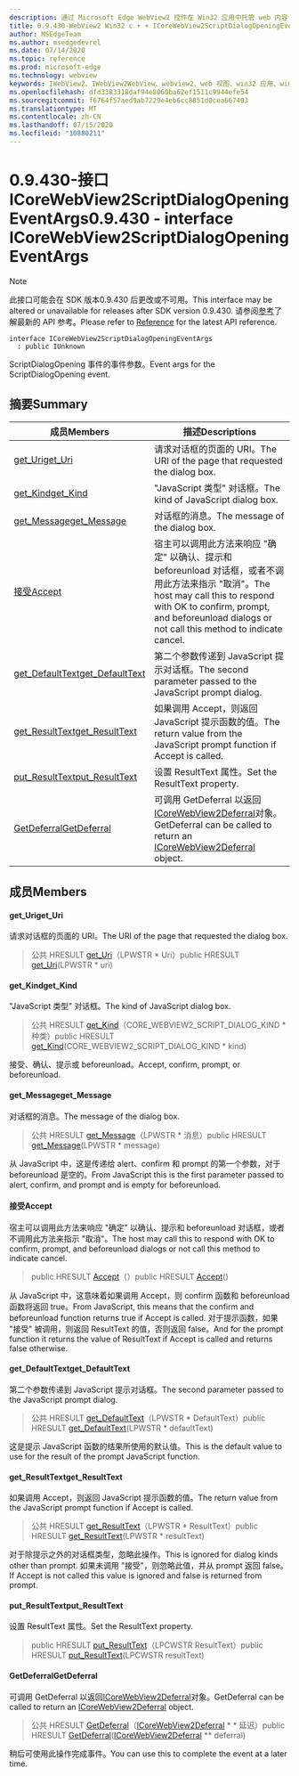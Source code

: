 ```yaml
---
description: 通过 Microsoft Edge WebView2 控件在 Win32 应用中托管 web 内容
title: 0.9.430-WebView2 Win32 c + + ICoreWebView2ScriptDialogOpeningEventArgs
author: MSEdgeTeam
ms.author: msedgedevrel
ms.date: 07/14/2020
ms.topic: reference
ms.prod: microsoft-edge
ms.technology: webview
keywords: IWebView2、IWebView2WebView、webview2、web 视图、win32 应用、win32、edge、ICoreWebView2、ICoreWebView2Host、浏览器控件、边缘 html
ms.openlocfilehash: dfd3383318daf94e8060ba62ef1511c9944efe54
ms.sourcegitcommit: f6764f57aed9ab7229e4eb6cc8851d0cea667403
ms.translationtype: MT
ms.contentlocale: zh-CN
ms.lasthandoff: 07/15/2020
ms.locfileid: "10880211"
---
```

# <span data-ttu-id="7b65c-104">0.9.430-接口 ICoreWebView2ScriptDialogOpeningEventArgs</span><span class="sxs-lookup"><span data-stu-id="7b65c-104">0.9.430 - interface ICoreWebView2ScriptDialogOpeningEventArgs</span></span> 

> [!NOTE]
> <span data-ttu-id="7b65c-105">此接口可能会在 SDK 版本0.9.430 后更改或不可用。</span><span class="sxs-lookup"><span data-stu-id="7b65c-105">This interface may be altered or unavailable for releases after SDK version 0.9.430.</span></span> <span data-ttu-id="7b65c-106">请参阅[参考](../../../webview2-api-reference.md)了解最新的 API 参考。</span><span class="sxs-lookup"><span data-stu-id="7b65c-106">Please refer to [Reference](../../../webview2-api-reference.md) for the latest API reference.</span></span>

```
interface ICoreWebView2ScriptDialogOpeningEventArgs
  : public IUnknown
```

<span data-ttu-id="7b65c-107">ScriptDialogOpening 事件的事件参数。</span><span class="sxs-lookup"><span data-stu-id="7b65c-107">Event args for the ScriptDialogOpening event.</span></span>

## <span data-ttu-id="7b65c-108">摘要</span><span class="sxs-lookup"><span data-stu-id="7b65c-108">Summary</span></span>

 <span data-ttu-id="7b65c-109">成员</span><span class="sxs-lookup"><span data-stu-id="7b65c-109">Members</span></span>                        | <span data-ttu-id="7b65c-110">描述</span><span class="sxs-lookup"><span data-stu-id="7b65c-110">Descriptions</span></span>
--------------------------------|---------------------------------------------
[<span data-ttu-id="7b65c-111">get_Uri</span><span class="sxs-lookup"><span data-stu-id="7b65c-111">get_Uri</span></span>](#get_uri) | <span data-ttu-id="7b65c-112">请求对话框的页面的 URI。</span><span class="sxs-lookup"><span data-stu-id="7b65c-112">The URI of the page that requested the dialog box.</span></span>
[<span data-ttu-id="7b65c-113">get_Kind</span><span class="sxs-lookup"><span data-stu-id="7b65c-113">get_Kind</span></span>](#get_kind) | <span data-ttu-id="7b65c-114">"JavaScript 类型" 对话框。</span><span class="sxs-lookup"><span data-stu-id="7b65c-114">The kind of JavaScript dialog box.</span></span>
[<span data-ttu-id="7b65c-115">get_Message</span><span class="sxs-lookup"><span data-stu-id="7b65c-115">get_Message</span></span>](#get_message) | <span data-ttu-id="7b65c-116">对话框的消息。</span><span class="sxs-lookup"><span data-stu-id="7b65c-116">The message of the dialog box.</span></span>
[<span data-ttu-id="7b65c-117">接受</span><span class="sxs-lookup"><span data-stu-id="7b65c-117">Accept</span></span>](#accept) | <span data-ttu-id="7b65c-118">宿主可以调用此方法来响应 "确定" 以确认、提示和 beforeunload 对话框，或者不调用此方法来指示 "取消"。</span><span class="sxs-lookup"><span data-stu-id="7b65c-118">The host may call this to respond with OK to confirm, prompt, and beforeunload dialogs or not call this method to indicate cancel.</span></span>
[<span data-ttu-id="7b65c-119">get_DefaultText</span><span class="sxs-lookup"><span data-stu-id="7b65c-119">get_DefaultText</span></span>](#get_defaulttext) | <span data-ttu-id="7b65c-120">第二个参数传递到 JavaScript 提示对话框。</span><span class="sxs-lookup"><span data-stu-id="7b65c-120">The second parameter passed to the JavaScript prompt dialog.</span></span>
[<span data-ttu-id="7b65c-121">get_ResultText</span><span class="sxs-lookup"><span data-stu-id="7b65c-121">get_ResultText</span></span>](#get_resulttext) | <span data-ttu-id="7b65c-122">如果调用 Accept，则返回 JavaScript 提示函数的值。</span><span class="sxs-lookup"><span data-stu-id="7b65c-122">The return value from the JavaScript prompt function if Accept is called.</span></span>
[<span data-ttu-id="7b65c-123">put_ResultText</span><span class="sxs-lookup"><span data-stu-id="7b65c-123">put_ResultText</span></span>](#put_resulttext) | <span data-ttu-id="7b65c-124">设置 ResultText 属性。</span><span class="sxs-lookup"><span data-stu-id="7b65c-124">Set the ResultText property.</span></span>
[<span data-ttu-id="7b65c-125">GetDeferral</span><span class="sxs-lookup"><span data-stu-id="7b65c-125">GetDeferral</span></span>](#getdeferral) | <span data-ttu-id="7b65c-126">可调用 GetDeferral 以返回[ICoreWebView2Deferral](ICoreWebView2Deferral.md)对象。</span><span class="sxs-lookup"><span data-stu-id="7b65c-126">GetDeferral can be called to return an [ICoreWebView2Deferral](ICoreWebView2Deferral.md) object.</span></span>

## <span data-ttu-id="7b65c-127">成员</span><span class="sxs-lookup"><span data-stu-id="7b65c-127">Members</span></span>

#### <span data-ttu-id="7b65c-128">get_Uri</span><span class="sxs-lookup"><span data-stu-id="7b65c-128">get_Uri</span></span> 

<span data-ttu-id="7b65c-129">请求对话框的页面的 URI。</span><span class="sxs-lookup"><span data-stu-id="7b65c-129">The URI of the page that requested the dialog box.</span></span>

> <span data-ttu-id="7b65c-130">公共 HRESULT [get_Uri](#get_uri)（LPWSTR \* Uri）</span><span class="sxs-lookup"><span data-stu-id="7b65c-130">public HRESULT [get_Uri](#get_uri)(LPWSTR \* uri)</span></span>

#### <span data-ttu-id="7b65c-131">get_Kind</span><span class="sxs-lookup"><span data-stu-id="7b65c-131">get_Kind</span></span> 

<span data-ttu-id="7b65c-132">"JavaScript 类型" 对话框。</span><span class="sxs-lookup"><span data-stu-id="7b65c-132">The kind of JavaScript dialog box.</span></span>

> <span data-ttu-id="7b65c-133">公共 HRESULT [get_Kind](#get_kind)（CORE_WEBVIEW2_SCRIPT_DIALOG_KIND \* 种类）</span><span class="sxs-lookup"><span data-stu-id="7b65c-133">public HRESULT [get_Kind](#get_kind)(CORE_WEBVIEW2_SCRIPT_DIALOG_KIND \* kind)</span></span>

<span data-ttu-id="7b65c-134">接受、确认、提示或 beforeunload。</span><span class="sxs-lookup"><span data-stu-id="7b65c-134">Accept, confirm, prompt, or beforeunload.</span></span>

#### <span data-ttu-id="7b65c-135">get_Message</span><span class="sxs-lookup"><span data-stu-id="7b65c-135">get_Message</span></span> 

<span data-ttu-id="7b65c-136">对话框的消息。</span><span class="sxs-lookup"><span data-stu-id="7b65c-136">The message of the dialog box.</span></span>

> <span data-ttu-id="7b65c-137">公共 HRESULT [get_Message](#get_message)（LPWSTR \* 消息）</span><span class="sxs-lookup"><span data-stu-id="7b65c-137">public HRESULT [get_Message](#get_message)(LPWSTR \* message)</span></span>

<span data-ttu-id="7b65c-138">从 JavaScript 中，这是传递给 alert、confirm 和 prompt 的第一个参数，对于 beforeunload 是空的。</span><span class="sxs-lookup"><span data-stu-id="7b65c-138">From JavaScript this is the first parameter passed to alert, confirm, and prompt and is empty for beforeunload.</span></span>

#### <span data-ttu-id="7b65c-139">接受</span><span class="sxs-lookup"><span data-stu-id="7b65c-139">Accept</span></span> 

<span data-ttu-id="7b65c-140">宿主可以调用此方法来响应 "确定" 以确认、提示和 beforeunload 对话框，或者不调用此方法来指示 "取消"。</span><span class="sxs-lookup"><span data-stu-id="7b65c-140">The host may call this to respond with OK to confirm, prompt, and beforeunload dialogs or not call this method to indicate cancel.</span></span>

> <span data-ttu-id="7b65c-141">public HRESULT [Accept](#accept)（）</span><span class="sxs-lookup"><span data-stu-id="7b65c-141">public HRESULT [Accept](#accept)()</span></span>

<span data-ttu-id="7b65c-142">从 JavaScript 中，这意味着如果调用 Accept，则 confirm 函数和 beforeunload 函数将返回 true。</span><span class="sxs-lookup"><span data-stu-id="7b65c-142">From JavaScript, this means that the confirm and beforeunload function returns true if Accept is called.</span></span> <span data-ttu-id="7b65c-143">对于提示函数，如果 "接受" 被调用，则返回 ResultText 的值，否则返回 false。</span><span class="sxs-lookup"><span data-stu-id="7b65c-143">And for the prompt function it returns the value of ResultText if Accept is called and returns false otherwise.</span></span>

#### <span data-ttu-id="7b65c-144">get_DefaultText</span><span class="sxs-lookup"><span data-stu-id="7b65c-144">get_DefaultText</span></span> 

<span data-ttu-id="7b65c-145">第二个参数传递到 JavaScript 提示对话框。</span><span class="sxs-lookup"><span data-stu-id="7b65c-145">The second parameter passed to the JavaScript prompt dialog.</span></span>

> <span data-ttu-id="7b65c-146">公共 HRESULT [get_DefaultText](#get_defaulttext)（LPWSTR \* DefaultText）</span><span class="sxs-lookup"><span data-stu-id="7b65c-146">public HRESULT [get_DefaultText](#get_defaulttext)(LPWSTR \* defaultText)</span></span>

<span data-ttu-id="7b65c-147">这是提示 JavaScript 函数的结果所使用的默认值。</span><span class="sxs-lookup"><span data-stu-id="7b65c-147">This is the default value to use for the result of the prompt JavaScript function.</span></span>

#### <span data-ttu-id="7b65c-148">get_ResultText</span><span class="sxs-lookup"><span data-stu-id="7b65c-148">get_ResultText</span></span> 

<span data-ttu-id="7b65c-149">如果调用 Accept，则返回 JavaScript 提示函数的值。</span><span class="sxs-lookup"><span data-stu-id="7b65c-149">The return value from the JavaScript prompt function if Accept is called.</span></span>

> <span data-ttu-id="7b65c-150">公共 HRESULT [get_ResultText](#get_resulttext)（LPWSTR \* ResultText）</span><span class="sxs-lookup"><span data-stu-id="7b65c-150">public HRESULT [get_ResultText](#get_resulttext)(LPWSTR \* resultText)</span></span>

<span data-ttu-id="7b65c-151">对于除提示之外的对话框类型，忽略此操作。</span><span class="sxs-lookup"><span data-stu-id="7b65c-151">This is ignored for dialog kinds other than prompt.</span></span> <span data-ttu-id="7b65c-152">如果未调用 "接受"，则忽略此值，并从 prompt 返回 false。</span><span class="sxs-lookup"><span data-stu-id="7b65c-152">If Accept is not called this value is ignored and false is returned from prompt.</span></span>

#### <span data-ttu-id="7b65c-153">put_ResultText</span><span class="sxs-lookup"><span data-stu-id="7b65c-153">put_ResultText</span></span> 

<span data-ttu-id="7b65c-154">设置 ResultText 属性。</span><span class="sxs-lookup"><span data-stu-id="7b65c-154">Set the ResultText property.</span></span>

> <span data-ttu-id="7b65c-155">public HRESULT [put_ResultText](#put_resulttext)（LPCWSTR ResultText）</span><span class="sxs-lookup"><span data-stu-id="7b65c-155">public HRESULT [put_ResultText](#put_resulttext)(LPCWSTR resultText)</span></span>

#### <span data-ttu-id="7b65c-156">GetDeferral</span><span class="sxs-lookup"><span data-stu-id="7b65c-156">GetDeferral</span></span> 

<span data-ttu-id="7b65c-157">可调用 GetDeferral 以返回[ICoreWebView2Deferral](ICoreWebView2Deferral.md)对象。</span><span class="sxs-lookup"><span data-stu-id="7b65c-157">GetDeferral can be called to return an [ICoreWebView2Deferral](ICoreWebView2Deferral.md) object.</span></span>

> <span data-ttu-id="7b65c-158">公共 HRESULT [GetDeferral](#getdeferral)（[ICoreWebView2Deferral](ICoreWebView2Deferral.md) \* \* 延迟）</span><span class="sxs-lookup"><span data-stu-id="7b65c-158">public HRESULT [GetDeferral](#getdeferral)([ICoreWebView2Deferral](ICoreWebView2Deferral.md) \*\* deferral)</span></span>

<span data-ttu-id="7b65c-159">稍后可使用此操作完成事件。</span><span class="sxs-lookup"><span data-stu-id="7b65c-159">You can use this to complete the event at a later time.</span></span>

